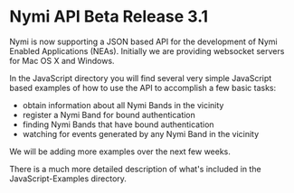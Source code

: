 # Nymi API Beta Release 3.1

Nymi is now supporting a JSON based API for the development of Nymi Enabled Applications (NEAs). Initially we are providing websocket servers for Mac OS X and Windows.

In the JavaScript directory you will find several very simple JavaScript based examples of how to use the API to accomplish a few basic tasks:

* obtain information about all Nymi Bands in the vicinity
* register a Nymi Band for bound authentication
* finding Nymi Bands that have bound authentication
* watching for events generated by any Nymi Band in the vicinity

We will be adding more examples over the next few weeks.

There is a much more detailed description of what's included in the JavaScript-Examples directory.

